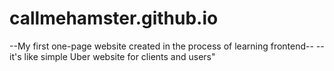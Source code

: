 # callmehamster.github.io
--My first one-page website created in the process of learning frontend--
--it's like simple Uber website for clients and users"
